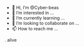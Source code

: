 - 👋 Hi, I’m @Cyber-beas
- 👀 I’m interested in ...
- 🌱 I’m currently learning ...
- 💞️ I’m looking to collaborate on ...
- 📫 How to reach me ...

<!---
Cyber-beas/Cyber-beas is a ✨ special ✨ repository because its `README.md` (this file) appears on your GitHub profile.
You can click the Preview link to take a look at your changes.
--->
. alive
